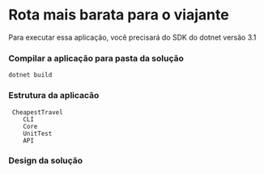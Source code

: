 # Rota mais barata para o viajante

Para executar essa aplicação, você precisará do SDK do dotnet versão 3.1

### Compilar a aplicação para pasta da solução

```
dotnet build
```

### Estrutura da aplicacão

```
 CheapestTravel
    CLI
    Core
    UnitTest
    API
```

### Design da solução



